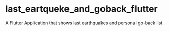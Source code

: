# last_eartqueke_and_goback_flutter
A Flutter Application that shows last earthquakes and personal go-back list. 
